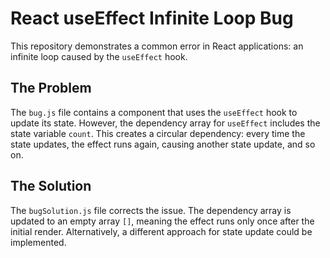 # React useEffect Infinite Loop Bug

This repository demonstrates a common error in React applications: an infinite loop caused by the `useEffect` hook.

## The Problem

The `bug.js` file contains a component that uses the `useEffect` hook to update its state. However, the dependency array for `useEffect` includes the state variable `count`.  This creates a circular dependency: every time the state updates, the effect runs again, causing another state update, and so on.

## The Solution

The `bugSolution.js` file corrects the issue. The dependency array is updated to an empty array `[]`, meaning the effect runs only once after the initial render. Alternatively, a different approach for state update could be implemented.